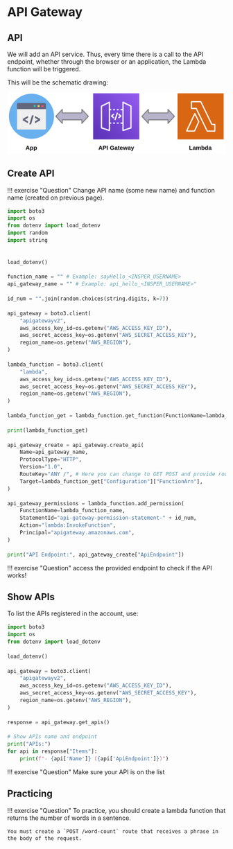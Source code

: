 # API Gateway

## API

We will add an API service. Thus, every time there is a call to the API endpoint, whether through the browser or an application, the Lambda function will be triggered.

This will be the schematic drawing:

![](api_gateway_lambda.png)

## Create API

!!! exercise "Question"
    Change API name (some new name) and function name (created on previous page).

```python
import boto3
import os
from dotenv import load_dotenv
import random
import string


load_dotenv()

function_name = "" # Example: sayHello_<INSPER_USERNAME>
api_gateway_name = "" # Example: api_hello_<INSPER_USERNAME>"

id_num = "".join(random.choices(string.digits, k=7))

api_gateway = boto3.client(
    "apigatewayv2",
    aws_access_key_id=os.getenv("AWS_ACCESS_KEY_ID"),
    aws_secret_access_key=os.getenv("AWS_SECRET_ACCESS_KEY"),
    region_name=os.getenv("AWS_REGION"),
)

lambda_function = boto3.client(
    "lambda",
    aws_access_key_id=os.getenv("AWS_ACCESS_KEY_ID"),
    aws_secret_access_key=os.getenv("AWS_SECRET_ACCESS_KEY"),
    region_name=os.getenv("AWS_REGION"),
)

lambda_function_get = lambda_function.get_function(FunctionName=lambda_function_name)

print(lambda_function_get)

api_gateway_create = api_gateway.create_api(
    Name=api_gateway_name,
    ProtocolType="HTTP",
    Version="1.0",
    RouteKey="ANY /", # Here you can change to GET POST and provide route like "GET /hello"
    Target=lambda_function_get["Configuration"]["FunctionArn"],
)

api_gateway_permissions = lambda_function.add_permission(
    FunctionName=lambda_function_name,
    StatementId="api-gateway-permission-statement-" + id_num,
    Action="lambda:InvokeFunction",
    Principal="apigateway.amazonaws.com",
)

print("API Endpoint:", api_gateway_create["ApiEndpoint"])
```

!!! exercise "Question"
    access the provided endpoint to check if the API works!

## Show APIs

To list the APIs registered in the account, use:

```python
import boto3
import os
from dotenv import load_dotenv

load_dotenv()

api_gateway = boto3.client(
    "apigatewayv2",
    aws_access_key_id=os.getenv("AWS_ACCESS_KEY_ID"),
    aws_secret_access_key=os.getenv("AWS_SECRET_ACCESS_KEY"),
    region_name=os.getenv("AWS_REGION"),
)

response = api_gateway.get_apis()

# Show APIs name and endpoint
print("APIs:")
for api in response["Items"]:
    print(f"- {api['Name']} ({api['ApiEndpoint']})")
```

!!! exercise "Question"
    Make sure your API is on the list

## Practicing

!!! exercise "Question"
    To practice, you should create a lambda function that returns the number of words in a sentence.

    You must create a `POST /word-count` route that receives a phrase in the body of the request.